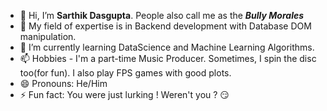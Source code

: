 - 👋 Hi, I’m **Sarthik Dasgupta**. People also call me as the ***Bully Morales***
- 👀 My field of expertise is in Backend development with Database DOM manipulation.
- 🌱 I’m currently learning DataScience and Machine Learning Algorithms.
- 📫 Hobbies - I'm a part-time Music Producer. Sometimes, I spin the disc too(for fun). I also play FPS games with good plots.
- 😄 Pronouns: He/Him
- ⚡ Fun fact: You were just lurking ! Weren't you ? 😏

<!---
Nialled69/Nialled69 is a ✨ special ✨ repository because its `README.md` (this file) appears on your GitHub profile.
You can click the Preview link to take a look at your changes.
--->
